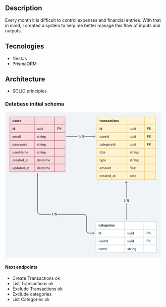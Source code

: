 ## Description

Every month it is difficult to control expenses and financial entries. With that in mind, I created a system to help me better manage this flow of inputs and outputs.

## Tecnologies

- NestJs
- PrismaORM

## Architecture

- SOLID principles

### Database initial schema

<img src="./assets/vi_money_schema.png"></img>

#### Next endpoints

- Create Transactions ok
- List Transactions ok
- Exclude Transactions ok
- Exclude categories
- List Categories ok
